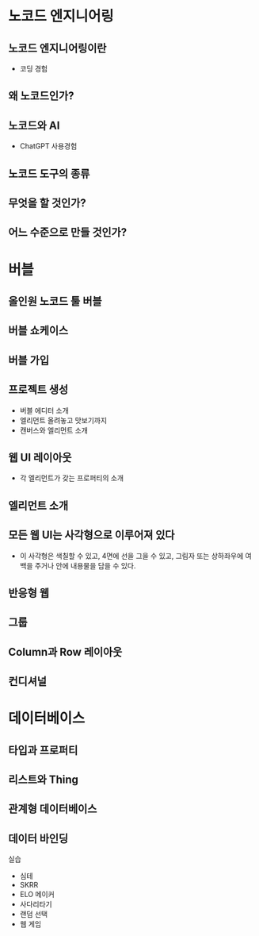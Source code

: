# 노코드 엔지니어링
## 노코드 엔지니어링이란
- 코딩 경험
## 왜 노코드인가?
## 노코드와 AI
- ChatGPT 사용경험
## 노코드 도구의 종류
## 무엇을 할 것인가?
## 어느 수준으로 만들 것인가?
# 버블
## 올인원 노코드 툴 버블
## 버블 쇼케이스
## 버블 가입
## 프로젝트 생성
- 버블 에디터 소개
- 엘리먼트 올려놓고 맛보기까지
- 캔버스와 엘리먼트 소개
## 웹 UI 레이아웃
- 각 엘리먼트가 갖는 프로퍼티의 소개
## 엘리먼트 소개
## 모든 웹 UI는 사각형으로 이루어져 있다
- 이 사각형은 색칠할 수 있고, 4면에 선을 그을 수 있고, 그림자 또는 상하좌우에 여백을 주거나 안에 내용물을 담을 수 있다.
## 반응형 웹
## 그룹
## Column과 Row 레이아웃
## 컨디셔널
# 데이터베이스
## 타입과 프로퍼티
## 리스트와 Thing
## 관계형 데이터베이스
## 데이터 바인딩


실습
- 심테
- SKRR
- ELO 메이커
- 사다리타기
- 랜덤 선택
- 웹 게임